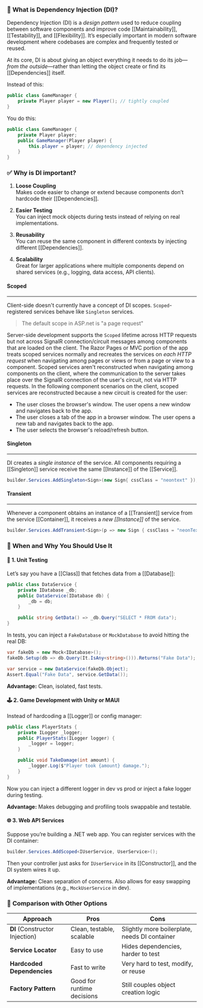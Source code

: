 ### 🔧 **What is Dependency Injection (DI)?**

Dependency Injection (DI) is a _design pattern_ used to reduce coupling between software components and improve code [[Maintainability]], [[Testability]], and [[Flexibility]]. It’s especially important in modern software development where codebases are complex and frequently tested or reused.

At its core, DI is about giving an object everything it needs to do its job—_from the outside_—rather than letting the object create or find its [[Dependencies]] itself.

Instead of this:
```c#
public class GameManager {
    private Player player = new Player(); // tightly coupled
}
```

You do this:
```c#
public class GameManager {
    private Player player;
    public GameManager(Player player) {
        this.player = player; // dependency injected
    }
}

```

### ✅ **Why is DI important?**

1. **Loose Coupling**  
    Makes code easier to change or extend because components don’t hardcode their [[Dependencies]].
    
2. **Easier Testing**  
    You can inject mock objects during tests instead of relying on real implementations.
    
3. **Reusability**  
    You can reuse the same component in different contexts by injecting different [[Dependencies]].
    
4. **Scalability**  
    Great for larger applications where multiple components depend on shared services (e.g., logging, data access, API clients).

#### Scoped
---
Client-side doesn't currently have a concept of DI scopes. `Scoped`-registered services behave like `Singleton` services.

>The default scope in ASP.net is "a page request"

Server-side development supports the `Scoped` lifetime across HTTP requests but not across SignalR connection/circuit messages among components that are loaded on the client. The Razor Pages or MVC portion of the app treats scoped services normally and recreates the services on _each HTTP request_ when navigating among pages or views or from a page or view to a component. Scoped services aren't reconstructed when navigating among components on the client, where the communication to the server takes place over the SignalR connection of the user's circuit, not via HTTP requests. In the following component scenarios on the client, scoped services are reconstructed because a new circuit is created for the user:

- The user closes the browser's window. The user opens a new window and navigates back to the app.
- The user closes a tab of the app in a browser window. The user opens a new tab and navigates back to the app.
- The user selects the browser's reload/refresh button.

#### Singleton
---
DI creates a _single instance_ of the service. All components requiring a [[Singleton]] service receive the same [[Instance]] of the [[Service]].


```c#
builder.Services.AddSingleton<Sign>(new Sign{ cssClass = "neontext" });
```


#### Transient
---
Whenever a component obtains an instance of a [[Transient]] service from the service [[Container]], it receives a _new [[Instance]]_ of the service.

```c#
builder.Services.AddTransient<Sign>(p => new Sign { cssClass = "neonText" });
```


### 🧪 **When and Why You Should Use It**

#### 🧩 1. **Unit Testing**

Let’s say you have a [[Class]] that fetches data from a [[Database]]:
```c#
public class DataService {
    private IDatabase _db;
    public DataService(IDatabase db) {
        _db = db;
    }

    public string GetData() => _db.Query("SELECT * FROM data");
}
```

In tests, you can inject a `FakeDatabase` or `MockDatabase` to avoid hitting the real DB:
```c#
var fakeDb = new Mock<IDatabase>();
fakeDb.Setup(db => db.Query(It.IsAny<string>())).Returns("Fake Data");

var service = new DataService(fakeDb.Object);
Assert.Equal("Fake Data", service.GetData());
```

**Advantage:** Clean, isolated, fast tests.

#### 🕹️ 2. **Game Development with Unity or MAUI**

Instead of hardcoding a [[Logger]] or config manager:
```c#
public class PlayerStats {
    private ILogger _logger;
    public PlayerStats(ILogger logger) {
        _logger = logger;
    }

    public void TakeDamage(int amount) {
        _logger.Log($"Player took {amount} damage.");
    }
}
```

Now you can inject a different logger in dev vs prod or inject a fake logger during testing.

**Advantage:** Makes debugging and profiling tools swappable and testable.

#### 🌐 3. **Web API Services**

Suppose you’re building a .NET web app. You can register services with the DI container:
```c#
builder.Services.AddScoped<IUserService, UserService>();
```
Then your controller just asks for `IUserService` in its [[Constructor]], and the DI system wires it up.

**Advantage:** Clean separation of concerns. Also allows for easy swapping of implementations (e.g., `MockUserService` in dev).

### 🔄 **Comparison with Other Options**

|Approach|Pros|Cons|
|---|---|---|
|**DI** (Constructor Injection)|Clean, testable, scalable|Slightly more boilerplate, needs DI container|
|**Service Locator**|Easy to use|Hides dependencies, harder to test|
|**Hardcoded Dependencies**|Fast to write|Very hard to test, modify, or reuse|
|**Factory Pattern**|Good for runtime decisions|Still couples object creation logic|
